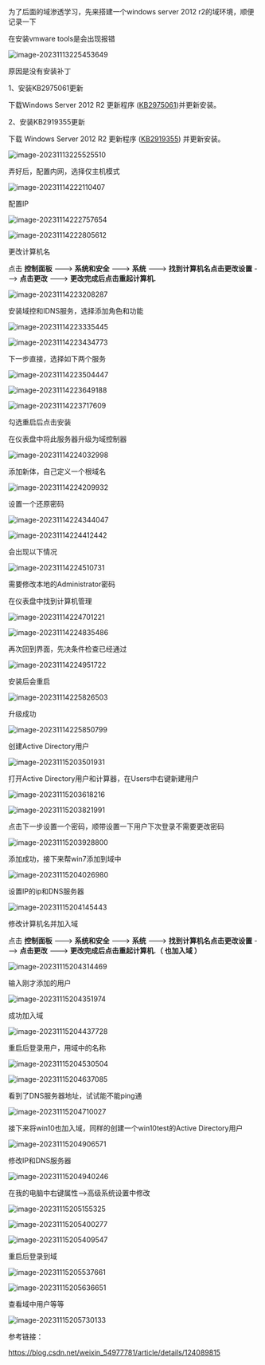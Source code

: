 为了后面的域渗透学习，先来搭建一个windows server 2012 r2的域环境，顺便记录一下

在安装vmware tools是会出现报错

![image-20231113225453649](images/1.png)

原因是没有安装补丁

1、安装KB2975061更新

下载Windows Server 2012 R2 更新程序 ([KB2975061](https://www.microsoft.com/zh-CN/download/details.aspx?id=43531))并更新安装。

2、安装KB2919355更新

下载 Windows Server 2012 R2 更新程序 ([KB2919355](https://www.microsoft.com/zh-CN/download/details.aspx?id=42334)) 并更新安装。

![image-20231113225525510](images/2.png)

弄好后，配置内网，选择仅主机模式

![image-20231114222110407](images/3.png)

配置IP

![image-20231114222757654](images/4.png)

![image-20231114222805612](images/5.png)

更改计算机名

点击 **控制面板** ---> **系统和安全** ---> **系统** ---> **找到计算机名点击更改设置** ---> **点击更改** ---> **更改完成后点击重起计算机.**

![image-20231114223208287](images/6.png)

安装域控和IDNS服务，选择添加角色和功能

![image-20231114223335445](images/7.png)

![image-20231114223434773](images/8.png)

下一步直接，选择如下两个服务

![image-20231114223504447](images/9.png)

![image-20231114223649188](images/10.png)

![image-20231114223717609](images/11.png)

勾选重启后点击安装

在仪表盘中将此服务器升级为域控制器

![image-20231114224032998](images/12.png)

添加新体，自己定义一个根域名

![image-20231114224209932](images/13.png)

设置一个还原密码

![image-20231114224344047](images/14.png)

![image-20231114224412442](images/15.png)

会出现以下情况

![image-20231114224510731](images/16.png)

需要修改本地的Administrator密码

在仪表盘中找到计算机管理

![image-20231114224701221](images/17.png)

![image-20231114224835486](images/18.png)

再次回到界面，先决条件检查已经通过

![image-20231114224951722](images/19.png)

安装后会重启

![image-20231114225826503](images/20.png)

升级成功

![image-20231114225850799](images/21.png)

创建Active Directory用户

![image-20231115203501931](images/22.png)

打开Active Directory用户和计算器，在Users中右键新建用户

![image-20231115203618216](images/23.png)

![image-20231115203821991](images/24.png)

点击下一步设置一个密码，顺带设置一下用户下次登录不需要更改密码

![image-20231115203928800](images/25.png)

添加成功，接下来帮win7添加到域中

![image-20231115204026980](images/26.png)

设置IP的ip和DNS服务器

![image-20231115204145443](images/27.png)

修改计算机名并加入域

点击 **控制面板** ---> **系统和安全** ---> **系统** ---> **找到计算机名点击更改设置** ---> **点击更改** ---> **更改完成后点击重起计算机.（ 也加入域 ）**

![image-20231115204314469](images/28.png)

输入刚才添加的用户

![image-20231115204351974](images/29.png)

成功加入域

![image-20231115204437728](images/30.png)

重启后登录用户，用域中的名称

![image-20231115204530504](images/31.png)

![image-20231115204637085](images/32.png)

看到了DNS服务器地址，试试能不能ping通

![image-20231115204710027](images/33.png)

接下来将win10也加入域，同样的创建一个win10test的Active Directory用户

![image-20231115204906571](images/34.png)

修改IP和DNS服务器

![image-20231115204940246](images/35.png)

在我的电脑中右键属性——>高级系统设置中修改

![image-20231115205155325](images/36.png)

![image-20231115205400277](images/37.png)

![image-20231115205409547](images/38.png)

重启后登录到域

![image-20231115205537661](images/39.png)

![image-20231115205636651](images/40.png)

查看域中用户等等

![image-20231115205730133](images/41.png)





参考链接：

https://blog.csdn.net/weixin_54977781/article/details/124089815